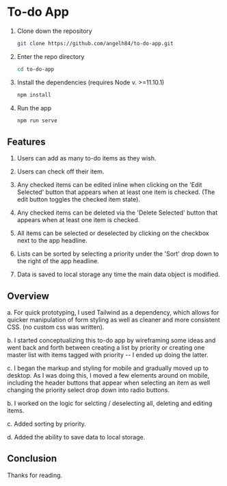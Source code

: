 # To-do App

1. Clone down the repository

    ```bash
    git clone https://github.com/angelh84/to-do-app.git
    ```

2. Enter the repo directory

    ```bash
    cd to-do-app
    ```

3. Install the dependencies (requires Node v. >=11.10.1)

    ```bash
    npm install
    ```

4. Run the app

    ```bash
    npm run serve
    ```


## Features

1. Users can add as many to-do items as they wish.

2. Users can check off their item.

3. Any checked items can be edited inline when clicking on the 'Edit Selected' button that appears when at least one item is checked. (The edit button toggles the checked item state).

4. Any checked items can be deleted via the 'Delete Selected' button that appears when at least one item is checked.

5. All items can be selected or deselected by clicking on the checkbox next to the app headline.

6. Lists can be sorted by selecting a priority under the 'Sort' drop down to the right of the app headline.

7. Data is saved to local storage any time the main data object is modified.


## Overview

a. For quick prototyping, I used Tailwind as a dependency, which allows for quicker manipulation of form styling as well as cleaner and more consistent CSS. (no custom css was written).

b. I started conceptualizing this to-do app by wireframing some ideas and went back and forth between creating a list by priority or creating one master list with items tagged with priority -- I ended up doing the latter.

c. I began the markup and styling for mobile and gradually moved up to desktop. As I was doing this, I moved a few elements around on mobile, including the header buttons that appear when selecting an item as well changing the priority select drop down into radio buttons. 

b. I worked on the logic for selcting / deselecting all, deleting and editing items.  

c. Added sorting by priority.

d. Added the ability to save data to local storage.


## Conclusion

Thanks for reading.
